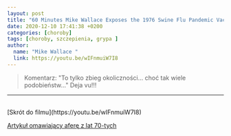 ```yaml
---
layout: post
title: "60 Minutes Mike Wallace Exposes the 1976 Swine Flu Pandemic Vaccine Injuries (WIDEO)"
date: 2020-12-10 17:41:38 +0200
categories: [choroby]
tags: [choroby, szczepienia, grypa ]
author:
  name: "Mike Wallace "
  link: https://youtu.be/wIFnmuiW7I8
---
```

> Komentarz: "To tylko zbieg okoliczności... choć tak wiele podobieństw..."
> Deja vu!!!

<hr>
<br>
[Skrót do filmu](https://youtu.be/wIFnmuiW7I8)

[Artykuł omawiający aferę z lat 70-tych](https://articles.mercola.com/sites/articles/archive/2020/12/10/1976-swine-flu-pandemic.aspx?ui=40cb2b3548774747ad1cfcfdfe13de1be638b542d99a22695286478687aef80d&cid_source=dnl&cid_medium=email&cid_content=art1HL&cid=20201210&mid=DM733013&rid=1030845032)

